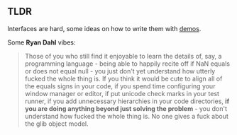 ## TLDR

Interfaces are hard, some ideas on how to write them with [demos](https://apotheosis.party/).

Some **Ryan Dahl** vibes:

> Those of you who still find it enjoyable to learn the details of, say, a programming language - being able to happily recite off if NaN equals or does not equal null - you just don't yet understand how utterly fucked the whole thing is. If you think it would be cute to align all of the equals signs in your code, if you spend time configuring your window manager or editor, if put unicode check marks in your test runner, if you add unnecessary hierarchies in your code directories, **if you are doing anything beyond just solving the problem** - you don't understand how fucked the whole thing is. No one gives a fuck about the glib object model.

